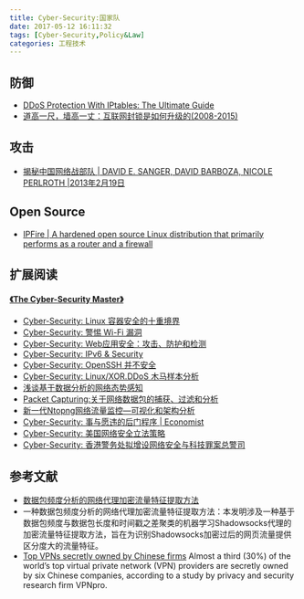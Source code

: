 ```yaml
---
title: Cyber-Security:国家队
date: 2017-05-12 16:11:32
tags: [Cyber-Security,Policy&Law]
categories: 工程技术
---
```


<!--more-->

## 防御

- [DDoS Protection With IPtables: The Ultimate Guide](https://javapipe.com/blog/iptables-ddos-protection/)
- [道高一尺，墙高一丈：互联网封锁是如何升级的(2008-2015)](https://theinitium.com/article/20150904-mainland-greatfirewall/)

## 攻击

- [揭秘中国网络战部队 | DAVID E. SANGER, DAVID BARBOZA, NICOLE PERLROTH |2013年2月19日](https://cn.nytimes.com/china/20130219/c19hack/)

## Open Source

- [IPFire | A hardened open source Linux distribution that primarily performs as a router and a firewall](https://www.ipfire.org/)


## 扩展阅读

#### [《The Cyber-Security Master》](https://www.gitbook.com/book/riboseyim/cyber-security-manual)
- [Cyber-Security: Linux 容器安全的十重境界](https://riboseyim.github.io/2017/11/12/DevOps-Container-Security/)
- [Cyber-Security: 警惕 Wi-Fi 漏洞](https://riboseyim.github.io/2017/10/29/CyberSecurity-WiFi/)
- [Cyber-Security: Web应用安全：攻击、防护和检测](https://riboseyim.github.io/2017/08/31/CyberSecurity-Headers/)
- [Cyber-Security: IPv6 & Security](https://riboseyim.github.io/2017/08/09/Protocol-IPv6/)
- [Cyber-Security: OpenSSH 并不安全](https://riboseyim.github.io/2016/10/06/CyberSecurity-SSH/)
- [Cyber-Security: Linux/XOR.DDoS 木马样本分析](https://riboseyim.github.io/2016/06/12/CyberSecurity-Trojan/)
- [浅谈基于数据分析的网络态势感知](https://riboseyim.github.io/2017/07/14/Network-sFlow/)
- [Packet Capturing:关于网络数据包的捕获、过滤和分析](https://riboseyim.github.io/2017/06/16/Network-Pcap/)
- [新一代Ntopng网络流量监控—可视化和架构分析](https://riboseyim.github.io/2016/04/26/Network-Ntopng/)
- [Cyber-Security: 事与愿违的后门程序 | Economist](http://www.jianshu.com/p/670c4d2bb419)
- [Cyber-Security: 美国网络安全立法策略](https://riboseyim.github.io/2016/10/07/CyberSecurity/)
- [Cyber-Security: 香港警务处拟增设网络安全与科技罪案总警司](https://riboseyim.github.io/2017/04/09/CyberSecurity-CSTCB/)

## 参考文献
- [数据包频度分析的网络代理加密流量特征提取方法](https://patents.google.com/patent/CN109286576A/zh)
- 一种数据包频度分析的网络代理加密流量特征提取方法：本发明涉及一种基于数据包频度与数据包长度和时间戳之差聚类的机器学习Shadowsocks代理的加密流量特征提取方法，旨在为识别Shadowsocks加密过后的网页流量提供区分度大的流量特征。
- [Top VPNs secretly owned by Chinese firms](https://www.computerweekly.com/news/252466203/Top-VPNs-secretly-owned-by-Chinese-firms)
Almost a third (30%) of the world’s top virtual private network (VPN) providers are secretly owned by six Chinese companies, according to a study by privacy and security research firm VPNpro.

